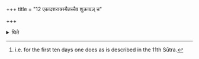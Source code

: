 +++
title = "12 एकादशरात्रस्यैतच्चैव शुक्राग्रञ् च"

+++

<details><summary>थिते</summary>

12. In the eleven-day (Ahīna-sacrifice) (there is) this[^1] and (the eleventh day) begins with Śukra.  

[^1]: i.e. for the first ten days one does as is described in the 11th Sūtra.  
</details>
